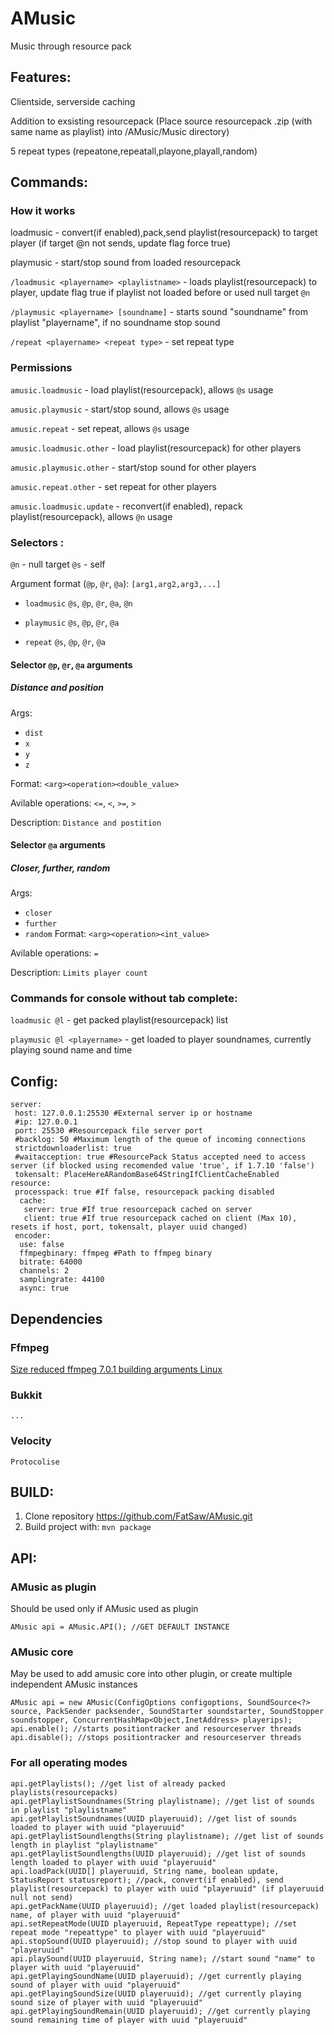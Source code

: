 # AMusic
Music through resource pack
## Features:
Clientside, serverside caching

Addition to exsisting resourcepack (Place source resourcepack .zip (with same name as playlist) into /AMusic/Music directory)

5 repeat types (repeatone,repeatall,playone,playall,random)

## Commands:

### How it works
loadmusic - convert(if enabled),pack,send playlist(resourcepack) to target player (if target @n not sends, update flag force true)

playmusic - start/stop sound from loaded resourcepack


`/loadmusic <playername> <playlistname>` - loads playlist(resourcepack) to player, update flag true if playlist not loaded before or used null target `@n`

`/playmusic <playername> [soundname]` - starts sound "soundname" from playlist "playername", if no soundname stop sound

`/repeat <playername> <repeat type>` - set repeat type

### Permissions
`amusic.loadmusic` - load playlist(resourcepack), allows `@s` usage

`amusic.playmusic` - start/stop sound, allows `@s` usage

`amusic.repeat` - set repeat, allows `@s` usage

`amusic.loadmusic.other` - load playlist(resourcepack) for other players

`amusic.playmusic.other` - start/stop sound for other players

`amusic.repeat.other` - set repeat for other players

`amusic.loadmusic.update` - reconvert(if enabled), repack playlist(resourcepack), allows `@n` usage

### Selectors <playername>:
`@n` - null target
`@s` - self

Argument format (`@p`, `@r`, `@a`): `[arg1,arg2,arg3,...]`

- `loadmusic` `@s`, `@p`, `@r`, `@a`, `@n`

- `playmusic` `@s`, `@p`, `@r`, `@a`

- `repeat` `@s`, `@p`, `@r`, `@a`

#### Selector `@p`, `@r`, `@a` arguments
##### Distance and position
Args:
- `dist`
- `x`
- `y`
- `z`

Format: `<arg><operation><double_value>`

Avilable operations: `<=`, `<`, `>=`, `>`

Description: `Distance and postition`

#### Selector `@a` arguments
##### Closer, further, random
Args:
- `closer`
- `further`
- `random`
Format: `<arg><operation><int_value>`

Avilable operations: `=`

Description: `Limits player count`

### Commands for console without tab complete:
`loadmusic @l` - get packed playlist(resourcepack) list

`playmusic @l <playername>` - get loaded to player soundnames, currently playing sound name and time

## Config:

```
server:
 host: 127.0.0.1:25530 #External server ip or hostname
 #ip: 127.0.0.1
 port: 25530 #Resourcepack file server port
 #backlog: 50 #Maximum length of the queue of incoming connections
 strictdownloaderlist: true
 #waitacception: true #ResourcePack Status accepted need to access server (if blocked using recomended value 'true', if 1.7.10 'false')
 tokensalt: PlaceHereARandomBase64StringIfClientCacheEnabled
resource:
 processpack: true #If false, resourcepack packing disabled
  cache:
   server: true #If true resourcepack cached on server
   client: true #If true resourcepack cached on client (Max 10), resets if host, port, tokensalt, player uuid changed)
 encoder:
  use: false
  ffmpegbinary: ffmpeg #Path to ffmpeg binary
  bitrate: 64000
  channels: 2
  samplingrate: 44100
  async: true
```
## Dependencies

### Ffmpeg
[Size reduced ffmpeg 7.0.1 building arguments Linux](/FFMPEG_BUILD.md)

### Bukkit
`...`
### Velocity
`Protocolise`

## BUILD:

1) Clone repository https://github.com/FatSaw/AMusic.git
2) Build project with: `mvn package`

## API:

### AMusic as plugin
Should be used only if AMusic used as plugin
```
AMusic api = AMusic.API(); //GET DEFAULT INSTANCE
```
### AMusic core
May be used to add amusic core into other plugin, or create multiple independent AMusic instances
```
AMusic api = new AMusic(ConfigOptions configoptions, SoundSource<?> source, PackSender packsender, SoundStarter soundstarter, SoundStopper soundstopper, ConcurrentHashMap<Object,InetAddress> playerips);
api.enable(); //starts positiontracker and resourceserver threads
api.disable(); //stops positiontracker and resourceserver threads
```
### For all operating modes
```
api.getPlaylists(); //get list of already packed playlists(resourcepacks)
api.getPlaylistSoundnames(String playlistname); //get list of sounds in playlist "playlistname"
api.getPlaylistSoundnames(UUID playeruuid); //get list of sounds loaded to player with uuid "playeruuid"
api.getPlaylistSoundlengths(String playlistname); //get list of sounds length in playlist "playlistname"
api.getPlaylistSoundlengths(UUID playeruuid); //get list of sounds length loaded to player with uuid "playeruuid"
api.loadPack(UUID[] playeruuid, String name, boolean update, StatusReport statusreport); //pack, convert(if enabled), send playlist(resourcepack) to player with uuid "playeruuid" (if playeruuid null not send)
api.getPackName(UUID playeruuid); //get loaded playlist(resourcepack) name, of player with uuid "playeruuid" 
api.setRepeatMode(UUID playeruuid, RepeatType repeattype); //set repeat mode "repeattype" to player with uuid "playeruuid"
api.stopSound(UUID playeruuid); //stop sound to player with uuid "playeruuid"
api.playSound(UUID playeruuid, String name); //start sound "name" to player with uuid "playeruuid"
api.getPlayingSoundName(UUID playeruuid); //get currently playing sound of player with uuid "playeruuid"
api.getPlayingSoundSize(UUID playeruuid); //get currently playing sound size of player with uuid "playeruuid"
api.getPlayingSoundRemain(UUID playeruuid); //get currently playing sound remaining time of player with uuid "playeruuid"
```
